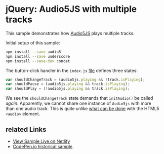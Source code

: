 # jQuery: Audio5JS with multiple tracks

This sample demonstrates how [Audio5JS](http://zohararad.github.io/audio5js/) plays multiple tracks.

Initial setup of this sample:

```bash
npm install --save audio5
npm install --save underscore
npm install --save-dev concat
```

The button-click handler in the `index.js` [file](./index.js) defines three states:

```javascript
var shouldChangeTrack = (audio5js.playing && !track.isPlaying);
var shouldPause = (audio5js.playing && track.isPlaying);
var shouldPlay = (!audio5js.playing && track.isPlaying);
```

We see the `shouldChangeTrack` state demands that `initAudio()` be called _again_. Apparently, we cannot share one instance of `Audio5js` with more than one audio track. This is quite unlike [what can be done](https://stackoverflow.com/questions/10792163/change-audio-src-with-javascript) with the HTML5 `<audio>` element.

## related Links

* [View Sample Live on Netlify](https://rasx-node-js.netlify.app/jquery-audio5/)
* [CodePen.io historical sample](https://codepen.io/rasx/pen/obBLge).
